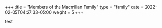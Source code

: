 +++
title = "Members of the Macmillan Family"
type = "family"
date = 2022-02-05T04:27:33-05:00
weight = 5
+++

test
